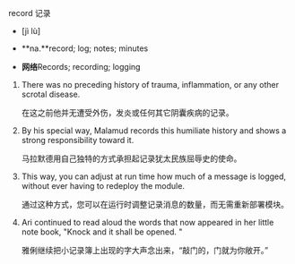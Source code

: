 record 记录

- [jì lù]

- **na.**record; log; notes; minutes
- **网络**Records; recording; logging

1. There was no preceding history of trauma, inflammation, or any other scrotal disease. 

   在这之前他并无遭受外伤，发炎或任何其它阴囊疾病的记录。

    

2. By his special way, Malamud records this humiliate history and shows a strong responsibility toward it. 

   马拉默德用自己独特的方式承担起记录犹太民族屈辱史的使命。

    

3. This way, you can adjust at run time how much of a message is logged, without ever having to redeploy the module. 

   通过这种方式，您可以在运行时调整记录消息的数量，而无需重新部署模块。

    

4. Ari continued to read aloud the words that now appeared in her little note book, "Knock and it shall be opened. " 

   雅俐继续把小记录簿上出现的字大声念出来，“敲门的，门就为你敞开。”

    